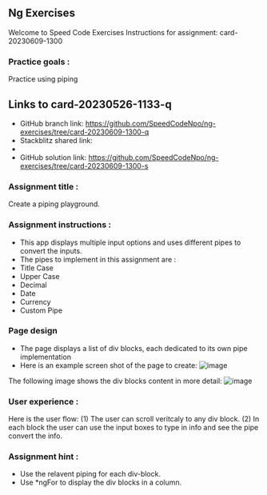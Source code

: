 ## Ng Exercises

Welcome to Speed Code Exercises
Instructions for assignment: card-20230609-1300

### Practice goals :

Practice using piping

## Links to card-20230526-1133-q

- GitHub branch link: https://github.com/SpeedCodeNpo/ng-exercises/tree/card-20230609-1300-q
- Stackblitz shared link:
-
- GitHub solution link: https://github.com/SpeedCodeNpo/ng-exercises/tree/card-20230609-1300-s

### Assignment title :

Create a piping playground.

### Assignment instructions :

- This app displays multiple input options and uses different pipes to convert the inputs.
- The pipes to implement in this assignment are :
- Title Case
- Upper Case
- Decimal
- Date
- Currency
- Custom Pipe

### Page design

- The page displays a list of div blocks, each dedicated to its own pipe implementation
- Here is an example screen shot of the page to create:
![image](https://github.com/SpeedCodeNpo/ng-exercises/assets/132397719/de761350-b353-4930-a92e-9e6046165e4f)

The following image shows the div blocks content in more detail:
![image](https://github.com/SpeedCodeNpo/ng-exercises/assets/132397719/d776c4e2-54c5-466f-b41c-737d0e6a7ded)



### User experience :

Here is the user flow:
(1) The user can scroll veritcaly to any div block.
(2) In each block the user can use the input boxes to type in info and see the pipe convert the info. 

### Assignment hint :
- Use the relavent piping for each div-block.
- Use \*ngFor to display the div blocks in a column.
